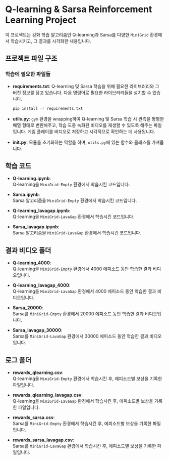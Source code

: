 # Q-learning & Sarsa Reinforcement Learning Project

이 프로젝트는 강화 학습 알고리즘인 Q-learning과 Sarsa를 다양한 `MiniGrid` 환경에서 학습시키고, 그 결과를 시각화한 내용입니다.

## 프로젝트 파일 구조

### 학습에 필요한 파일들

- **requirements.txt**: Q-learning 및 Sarsa 학습을 위해 필요한 라이브러리와 그 버전 정보를 담고 있습니다. 다음 명령어로 필요한 라이브러리들을 설치할 수 있습니다.
  ```bash
  pip install -r requirements.txt

- **utils.py**: `gym` 환경을 wrapping하여 Q-learning 및 Sarsa 학습 시 관측을 평평한 배열 형태로 변환해주고, 학습 도중 녹화된 비디오를 재생할 수 있도록 해주는 파일입니다. 게임 플레이를 비디오로 저장하고 시각적으로 확인하는 데 사용됩니다.

- **__init__.py**: 모듈을 초기화하는 역할을 하며, `utils.py`에 있는 함수와 클래스를 가져옵니다.

## 학습 코드

- **Q-learning.ipynb**:  
  Q-learning을 `MiniGrid-Empty` 환경에서 학습시킨 코드입니다.
  
- **Sarsa.ipynb**:  
  Sarsa 알고리즘을 `MiniGrid-Empty` 환경에서 학습시킨 코드입니다.

- **Q-learning_lavagap.ipynb**:  
  Q-learning을 `MiniGrid-LavaGap` 환경에서 학습시킨 코드입니다.
  
- **Sarsa_lavagap.ipynb**:  
  Sarsa 알고리즘을 `MiniGrid-LavaGap` 환경에서 학습시킨 코드입니다.

## 결과 비디오 폴더

- **Q-learning_4000**:  
  Q-learning을 `MiniGrid-Empty` 환경에서 4000 에피소드 동안 학습한 결과 비디오입니다.
  
- **Q-learning_lavagap_4000**:  
  Q-learning을 `MiniGrid-LavaGap` 환경에서 4000 에피소드 동안 학습한 결과 비디오입니다.

- **Sarsa_20000**:  
  Sarsa를 `MiniGrid-Empty` 환경에서 20000 에피소드 동안 학습한 결과 비디오입니다.

- **Sarsa_lavagap_30000**:  
  Sarsa를 `MiniGrid-LavaGap` 환경에서 30000 에피소드 동안 학습한 결과 비디오입니다.

## 로그 폴더

- **rewards_qlearning.csv**:  
  Q-learning을 `MiniGrid-Empty` 환경에서 학습시킨 후, 에피소드별 보상을 기록한 파일입니다.
  
- **rewards_qlearning_lavagap.csv**:  
  Q-learning을 `MiniGrid-LavaGap` 환경에서 학습시킨 후, 에피소드별 보상을 기록한 파일입니다.

- **rewards_sarsa.csv**:  
  Sarsa를 `MiniGrid-Empty` 환경에서 학습시킨 후, 에피소드별 보상을 기록한 파일입니다.

- **rewards_sarsa_lavagap.csv**:  
  Sarsa를 `MiniGrid-LavaGap` 환경에서 학습시킨 후, 에피소드별 보상을 기록한 파일입니다.
